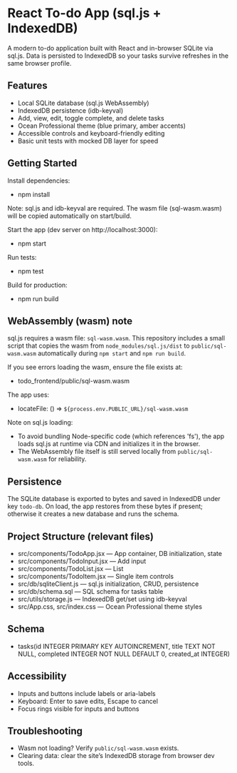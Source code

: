 # React To-do App (sql.js + IndexedDB)

A modern to-do application built with React and in-browser SQLite via sql.js. Data is persisted to IndexedDB so your tasks survive refreshes in the same browser profile.

## Features
- Local SQLite database (sql.js WebAssembly)
- IndexedDB persistence (idb-keyval)
- Add, view, edit, toggle complete, and delete tasks
- Ocean Professional theme (blue primary, amber accents)
- Accessible controls and keyboard-friendly editing
- Basic unit tests with mocked DB layer for speed

## Getting Started

Install dependencies:
- npm install

Note: sql.js and idb-keyval are required. The wasm file (sql-wasm.wasm) will be copied automatically on start/build.

Start the app (dev server on http://localhost:3000):
- npm start

Run tests:
- npm test

Build for production:
- npm run build

## WebAssembly (wasm) note

sql.js requires a wasm file: `sql-wasm.wasm`. This repository includes a small script that copies the wasm from `node_modules/sql.js/dist` to `public/sql-wasm.wasm` automatically during `npm start` and `npm run build`.

If you see errors loading the wasm, ensure the file exists at:
- todo_frontend/public/sql-wasm.wasm

The app uses:
- locateFile: () => `${process.env.PUBLIC_URL}/sql-wasm.wasm`

Note on sql.js loading:
- To avoid bundling Node-specific code (which references 'fs'), the app loads sql.js at runtime via CDN and initializes it in the browser.
- The WebAssembly file itself is still served locally from `public/sql-wasm.wasm` for reliability.

## Persistence

The SQLite database is exported to bytes and saved in IndexedDB under key `todo-db`. On load, the app restores from these bytes if present; otherwise it creates a new database and runs the schema.

## Project Structure (relevant files)
- src/components/TodoApp.jsx — App container, DB initialization, state
- src/components/TodoInput.jsx — Add input
- src/components/TodoList.jsx — List
- src/components/TodoItem.jsx — Single item controls
- src/db/sqliteClient.js — sql.js initialization, CRUD, persistence
- src/db/schema.sql — SQL schema for tasks table
- src/utils/storage.js — IndexedDB get/set using idb-keyval
- src/App.css, src/index.css — Ocean Professional theme styles

## Schema
- tasks(id INTEGER PRIMARY KEY AUTOINCREMENT, title TEXT NOT NULL, completed INTEGER NOT NULL DEFAULT 0, created_at INTEGER)

## Accessibility
- Inputs and buttons include labels or aria-labels
- Keyboard: Enter to save edits, Escape to cancel
- Focus rings visible for inputs and buttons

## Troubleshooting
- Wasm not loading? Verify `public/sql-wasm.wasm` exists.
- Clearing data: clear the site’s IndexedDB storage from browser dev tools.
